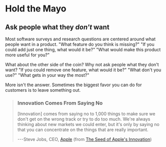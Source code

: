 Hold the Mayo
=============

Ask people what they *don\'t* want
----------------------------------

Most software surveys and research questions are centered around what
people want in a product. \"What feature do you think is missing?\" \"If
you could add just one thing, what would it be?\" \"What would make this
product more useful for you?\"

What about the other side of the coin? Why not ask people what they
don\'t want? \"If you could remove one feature, what would it be?\"
\"What don\'t you use?\" \"What gets in your way the most?\"

More isn\'t the answer. Sometimes the biggest favor you can do for
customers is to leave something out.

> ### Innovation Comes From Saying No
> 
> [Innovation] comes from saying no to 1,000 things to make sure we
> don\'t get on the wrong track or try to do too much. We\'re always
> thinking about new markets we could enter, but it\'s only by saying no
> that you can concentrate on the things that are really important.
> 
> ---Steve Jobs, CEO, [Apple](http://www.apple.com/) (from [The Seed of Apple\'s Innovation](http://www.businessweek.com/bwdaily/dnflash/oct2004/nf20041012_4018_db083.htm))
